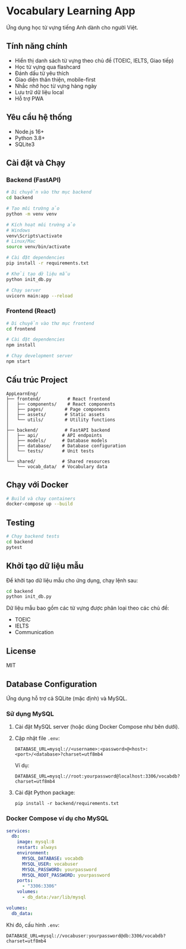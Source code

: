 # Vocabulary Learning App

Ứng dụng học từ vựng tiếng Anh dành cho người Việt.

## Tính năng chính

- Hiển thị danh sách từ vựng theo chủ đề (TOEIC, IELTS, Giao tiếp)
- Học từ vựng qua flashcard
- Đánh dấu từ yêu thích
- Giao diện thân thiện, mobile-first
- Nhắc nhở học từ vựng hàng ngày
- Lưu trữ dữ liệu local
- Hỗ trợ PWA

## Yêu cầu hệ thống

- Node.js 16+
- Python 3.8+
- SQLite3

## Cài đặt và Chạy

### Backend (FastAPI)

```bash
# Di chuyển vào thư mục backend
cd backend

# Tạo môi trường ảo
python -m venv venv

# Kích hoạt môi trường ảo
# Windows
venv\Scripts\activate
# Linux/Mac
source venv/bin/activate

# Cài đặt dependencies
pip install -r requirements.txt

# Khởi tạo dữ liệu mẫu
python init_db.py

# Chạy server
uvicorn main:app --reload
```

### Frontend (React)

```bash
# Di chuyển vào thư mục frontend
cd frontend

# Cài đặt dependencies
npm install

# Chạy development server
npm start
```

## Cấu trúc Project

```
AppLearnEng/
├── frontend/          # React frontend
│   ├── components/    # React components
│   ├── pages/        # Page components
│   ├── assets/       # Static assets
│   └── utils/        # Utility functions
│
├── backend/          # FastAPI backend
│   ├── api/         # API endpoints
│   ├── models/      # Database models
│   ├── database/    # Database configuration
│   └── tests/       # Unit tests
│
└── shared/          # Shared resources
    └── vocab_data/  # Vocabulary data
```

## Chạy với Docker

```bash
# Build và chạy containers
docker-compose up --build
```

## Testing

```bash
# Chạy backend tests
cd backend
pytest
```

## Khởi tạo dữ liệu mẫu

Để khởi tạo dữ liệu mẫu cho ứng dụng, chạy lệnh sau:

```bash
cd backend
python init_db.py
```

Dữ liệu mẫu bao gồm các từ vựng được phân loại theo các chủ đề:
- TOEIC
- IELTS
- Communication

## License

MIT 

## Database Configuration

Ứng dụng hỗ trợ cả SQLite (mặc định) và MySQL.

### Sử dụng MySQL
1. Cài đặt MySQL server (hoặc dùng Docker Compose như bên dưới).
2. Cập nhật file `.env`:

   ```
   DATABASE_URL=mysql://<username>:<password>@<host>:<port>/<database>?charset=utf8mb4
   ```
   Ví dụ:
   ```
   DATABASE_URL=mysql://root:yourpassword@localhost:3306/vocabdb?charset=utf8mb4
   ```

3. Cài đặt Python package:
   ```
   pip install -r backend/requirements.txt
   ```

### Docker Compose ví dụ cho MySQL

```yaml
services:
  db:
    image: mysql:8
    restart: always
    environment:
      MYSQL_DATABASE: vocabdb
      MYSQL_USER: vocabuser
      MYSQL_PASSWORD: yourpassword
      MYSQL_ROOT_PASSWORD: yourpassword
    ports:
      - "3306:3306"
    volumes:
      - db_data:/var/lib/mysql

volumes:
  db_data:
```

Khi đó, cấu hình `.env`:
```
DATABASE_URL=mysql://vocabuser:yourpassword@db:3306/vocabdb?charset=utf8mb4
``` 